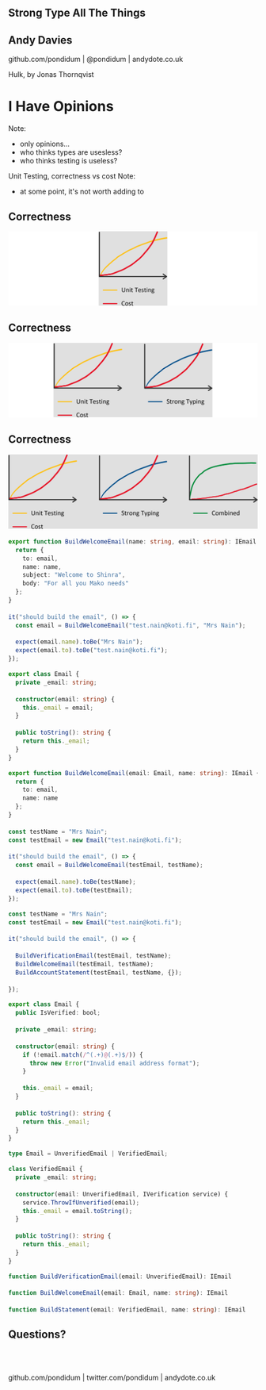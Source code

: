 ## Strong Type All The Things <!-- .element: class="push-down stroke" -->
## Andy Davies <!-- .element: class="stroke" -->
github.com/pondidum | @pondidum | andydote.co.uk  <!-- .element: class="smaller white" -->

Hulk, by Jonas Thornqvist <!-- .element: class="attribution white" -->

<!-- .slide: data-background="content/strong-typing/img/hulkfan1.jpg" data-background-size="contain" class="intro" -->



# I Have Opinions
Note:
* only opinions...
* who thinks types are usesless?
* who thinks testing is useless?



Unit Testing, correctness vs cost
Note:
* at some point, it's not worth adding to



## Correctness

![cost vs correctness](content/strong-typing/img/correctness-cost-unit.png) <!-- .element: class="no-border" -->
<!-- .slide: data-transition="slide-in fade-out" -->



## Correctness

![cost vs correctness](content/strong-typing/img/correctness-cost-typing.png) <!-- .element: class="no-border" -->
<!-- .slide: data-transition="fade" -->



## Correctness

![cost vs correctness](content/strong-typing/img/correctness-cost-combined.png) <!-- .element: class="no-border" -->
<!-- .slide: data-transition="fade-in slide-out" -->



```typescript
export function BuildWelcomeEmail(name: string, email: string): IEmail {
  return {
    to: email,
    name: name,
    subject: "Welcome to Shinra",
    body: "For all you Mako needs"
  };
}

it("should build the email", () => {
  const email = BuildWelcomeEmail("test.nain@koti.fi", "Mrs Nain");

  expect(email.name).toBe("Mrs Nain");
  expect(email.to).toBe("test.nain@koti.fi");
});
```



```typescript
export class Email {
  private _email: string;

  constructor(email: string) {
    this._email = email;
  }

  public toString(): string {
    return this._email;
  }
}
```



```typescript
export function BuildWelcomeEmail(email: Email, name: string): IEmail {
  return {
    to: email,
    name: name
  };
}

const testName = "Mrs Nain";
const testEmail = new Email("test.nain@koti.fi");

it("should build the email", () => {
  const email = BuildWelcomeEmail(testEmail, testName);

  expect(email.name).toBe(testName);
  expect(email.to).toBe(testEmail);
});
```



```typescript
const testName = "Mrs Nain";
const testEmail = new Email("test.nain@koti.fi");

it("should build the email", () => {

  BuildVerificationEmail(testEmail, testName);
  BuildWelcomeEmail(testEmail, testName);
  BuildAccountStatement(testEmail, testName, {});

});
```



```typescript
export class Email {
  public IsVerified: bool;

  private _email: string;

  constructor(email: string) {
    if (!email.match(/^(.+)@(.+)$/)) {
      throw new Error("Invalid email address format");
    }

    this._email = email;
  }

  public toString(): string {
    return this._email;
  }
}
```



```typescript
type Email = UnverifiedEmail | VerifiedEmail;
```

```typescript
class VerifiedEmail {
  private _email: string;

  constructor(email: UnverifiedEmail, IVerification service) {
    service.ThrowIfUnverified(email);
    this._email = email.toString();
  }

  public toString(): string {
    return this._email;
  }
}
```
<!-- .element: class="fragment" -->



```typescript
function BuildVerificationEmail(email: UnverifiedEmail): IEmail

function BuildWelcomeEmail(email: Email, name: string): IEmail

function BuildStatement(email: VerifiedEmail, name: string): IEmail
```



## Questions?
<br />

<br />

github.com/pondidum | twitter.com/pondidum | andydote.co.uk  <!-- .element: class="small" -->
